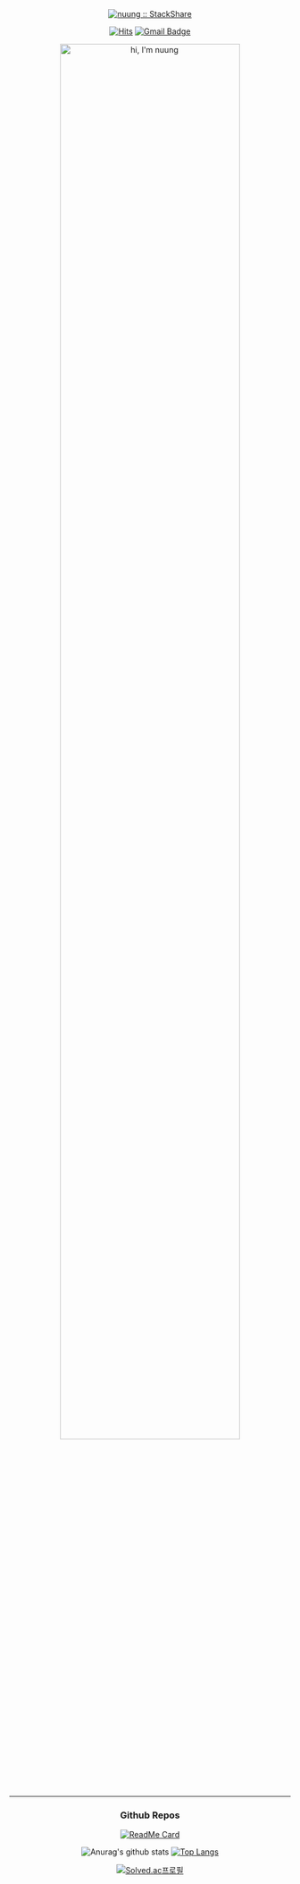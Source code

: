 <div align = "center">
  <a href="https://stackshare.io/nuung/my-stack">
    <img src="http://img.shields.io/badge/tech-stack-0690fa.svg?style=flat" alt="nuung :: StackShare" />
  </a>
  
[![Hits](https://hits.seeyoufarm.com/api/count/incr/badge.svg?url=https%3A%2F%2Fgithub.com%2FNuung&count_bg=%23003376&title_bg=%23555555&icon=sparkfun.svg&icon_color=%23E7E7E7&title=hits&edge_flat=false)](https://hits.seeyoufarm.com)
[![Gmail Badge](https://img.shields.io/badge/Gmail-d14836?style=flat&logo=Gmail&logoColor=white&link=mailto:snugyun01@gmail.com)](mailto:qlgks1@gmail.com)

<img src="https://nuung.github.io/vanilla-javascript/NomadJS/images/svg.svg" width="80%" alt="hi, I'm nuung" />
</div>
          
  ---

<div align = "center">

### Github Repos

[![ReadMe Card](https://github-readme-stats.vercel.app/api/pin/?username=Nuung&repo=vanilla-javascript&show_owner=true&theme=dark)](https://github.com/Nuung/vanilla-javascript)

![Anurag's github stats](https://github-readme-stats.vercel.app/api?username=Nuung&theme=dark&show_icons=true)
[![Top Langs](https://github-readme-stats.vercel.app/api/top-langs/?username=Nuung&theme=dark&langs_count=10&layout=compact)](https://github.com/anuraghazra/github-readme-stats)
  
  [![Solved.ac프로필](http://mazassumnida.wtf/api/v2/generate_badge?boj=qlgks1)](https://solved.ac/qlgks1)  

</div>

